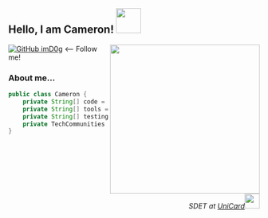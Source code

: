 <h2> Hello, I am Cameron! <img src="https://media.giphy.com/media/mGcNjsfWAjY5AEZNw6/giphy.gif" width="50"></h2>
<div style="float: right; text-align: right;">
    <img align='right' src="https://doggos.dog/static/media/dogcollection.cf0bce48e852a86d223b.gif" width="300">
    <p><em>SDET at <a href="https://www.unicard-uk.com/">UniCard</a><img src="https://media.giphy.com/media/v1.Y2lkPTc5MGI3NjExejQ4aTBoNHg0dnVxMTYzMmViNXA4YXJuNWh2dXlsaTIycDlyZ2JkZSZlcD12MV9pbnRlcm5hbF9naWZfYnlfaWQmY3Q9cw/LsjOTIBgO2C4B7xWI9/giphy.gif" width="30">
    </em></p>
</div>


[![GitHub imD0g](https://img.shields.io/github/followers/imD0g?label=follow&style=social)](https://github.com/imD0g) <-- Follow me!


### About me...  

```java
public class Cameron {
    private String[] code = {"Java", "Python", "PHP", "JavaScript", "HTML", "CSS"};
    private String[] tools = {"Selenium", "Cucumber", "Docker", "RestAssured", "Appium"};
    private String[] testingApproaches = {"Black-box", "White-box", "Integration", "Regression", "Unit"};
    private TechCommunities techCommunities = new TechCommunities("TechMeetup", "PythonGlasgow");
}
